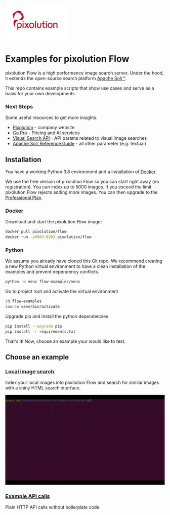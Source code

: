 ![Logo](./pixolution_logo.png)

# Examples for pixolution Flow
pixolution Flow is a high performance image search server. Under the hood, it extends the open-source search platform [Apache Solr™](https://solr.apache.org/).

This repo contains example scripts that show use cases and serve as a basis for your own developments.

### Next Steps
Some useful resources to get more insights.
 * [Pixolution](https://pixolution.org) - company website
 * [Go Pro](https://pixolution.org/pricing) - Pricing and AI services
 * [Visual Search API](https://docs.pixolution.org) - API params related to visual image searches
 * [Apache Solr Reference Guide](https://solr.apache.org/guide/8_8/) - all other parameter (e.g. textual)

## Installation

You have a working Python 3.8 environment and a installation of [Docker](https://docs.docker.com/get-docker/).

We use the free version of pixolution Flow so you can start right away (no registration). You can index up to 5000 images. If you exceed the limit pixolution Flow rejects adding more images. You can then upgrade to the [Professional Plan](https://pixolution.org/pricing).

### Docker
Download and start the pixolution Flow image:

```bash
docker pull pixolution/flow
docker run -p8983:8983 pixolution/flow
```


### Python
We assume you already have cloned this Git repo. We recommend creating a new Python virtual environment to have a clean installation of the examples and prevent dependency conflicts.
```bash
python -m venv flow-examples/venv
```
Go to project root and activate the virtual environment
```bash
cd flow-examples
source venv/bin/activate
```
Upgrade pip and install the python dependencies
```bash
pip install --upgrade pip
pip install -r requirements.txt
```
That's it! Now, choose an example your would like to test.


## Choose an example

### [Local image search](local-image-search/README.md)
Index your local images into pixolution Flow and search for similar images with a shiny HTML search interface.

![user interface screenshot](./local-image-search/ui/img/local-image-search.gif )

### [Example API calls](example-api-calls/README.md)
Plain HTTP API calls without boilerplate code.
